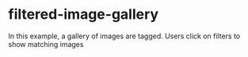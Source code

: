 # filtered-image-gallery
In this example, a gallery of images are tagged.
Users click on filters to show matching images
